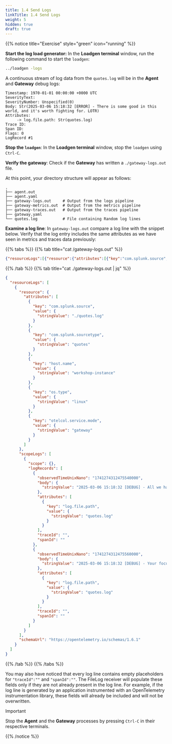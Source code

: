 ```yaml
---
title: 1.4 Send Logs
linkTitle: 1.4 Send Logs
weight: 5
hidden: true
draft: true
---
```


{{% notice title="Exercise" style="green" icon="running" %}}

**Start the log load generator:** In the **Loadgen terminal** window, run the following command to start the `loadgen`:

```bash
../loadgen -logs
```

A continuous stream of log data from the `quotes.log` will be in the **Agent** and **Gateway** debug logs:

```text { title="Agent/Gateway Debug Output" }
Timestamp: 1970-01-01 00:00:00 +0000 UTC
SeverityText:
SeverityNumber: Unspecified(0)
Body: Str(2025-03-06 15:18:32 [ERROR] - There is some good in this world, and it's worth fighting for. LOTR)
Attributes:
     -> log.file.path: Str(quotes.log)
Trace ID:
Span ID:
Flags: 0
LogRecord #1
```

**Stop the `loadgen`**: In the **Loadgen terminal** window, stop the `loadgen` using `Ctrl-C`.

**Verify the gateway**: Check if the **Gateway** has written a `./gateway-logs.out` file.

At this point, your directory structure will appear as follows:

```text { title="Updated Directory Structure" }
.
├── agent.out
├── agent.yaml
├── gateway-logs.out     # Output from the logs pipeline
├── gateway-metrics.out  # Output from the metrics pipeline
├── gateway-traces.out   # Output from the traces pipeline
├── gateway.yaml
└── quotes.log           # File containing Random log lines
```

**Examine a log line**: In `gateway-logs.out` compare a log line with the snippet below. Verify that the log entry includes the same attributes as we have seen in metrics and traces data previously:

{{% tabs %}}
{{% tab title="cat /gateway-logs.out" %}}

```json
{"resourceLogs":[{"resource":{"attributes":[{"key":"com.splunk.source","value":{"stringValue":"./quotes.log"}},{"key":"com.splunk.sourcetype","value":{"stringValue":"quotes"}},{"key":"host.name","value":{"stringValue":"workshop-instance"}},{"key":"os.type","value":{"stringValue":"linux"}},{"key":"otelcol.service.mode","value":{"stringValue":"gateway"}}]},"scopeLogs":[{"scope":{},"logRecords":[{"observedTimeUnixNano":"1741274312475540000","body":{"stringValue":"2025-03-06 15:18:32 [DEBUG] - All we have to decide is what to do with the time that is given us. LOTR"},"attributes":[{"key":"log.file.path","value":{"stringValue":"quotes.log"}}],"traceId":"","spanId":""},{"observedTimeUnixNano":"1741274312475560000","body":{"stringValue":"2025-03-06 15:18:32 [DEBUG] - Your focus determines your reality. SW"},"attributes":[{"key":"log.file.path","value":{"stringValue":"quotes.log"}}],"traceId":"","spanId":""}]}],"schemaUrl":"https://opentelemetry.io/schemas/1.6.1"}]}
```

{{% /tab %}}
{{% tab title="cat ./gateway-logs.out | jq" %}}

```json
{
  "resourceLogs": [
    {
      "resource": {
        "attributes": [
          {
            "key": "com.splunk.source",
            "value": {
              "stringValue": "./quotes.log"
            }
          },
          {
            "key": "com.splunk.sourcetype",
            "value": {
              "stringValue": "quotes"
            }
          },
          {
            "key": "host.name",
            "value": {
              "stringValue": "workshop-instance"
            }
          },
          {
            "key": "os.type",
            "value": {
              "stringValue": "linux"
            }
          },
          {
            "key": "otelcol.service.mode",
            "value": {
              "stringValue": "gateway"
            }
          }
        ]
      },
      "scopeLogs": [
        {
          "scope": {},
          "logRecords": [
            {
              "observedTimeUnixNano": "1741274312475540000",
              "body": {
                "stringValue": "2025-03-06 15:18:32 [DEBUG] - All we have to decide is what to do with the time that is given us. LOTR"
              },
              "attributes": [
                {
                  "key": "log.file.path",
                  "value": {
                    "stringValue": "quotes.log"
                  }
                }
              ],
              "traceId": "",
              "spanId": ""
            },
            {
              "observedTimeUnixNano": "1741274312475560000",
              "body": {
                "stringValue": "2025-03-06 15:18:32 [DEBUG] - Your focus determines your reality. SW"
              },
              "attributes": [
                {
                  "key": "log.file.path",
                  "value": {
                    "stringValue": "quotes.log"
                  }
                }
              ],
              "traceId": "",
              "spanId": ""
            }
          ]
        }
      ],
      "schemaUrl": "https://opentelemetry.io/schemas/1.6.1"
    }
  ]
}
```

{{% /tab %}}
{{% /tabs %}}

You may also have noticed that every log line contains empty placeholders for `"traceId":""` and `"spanId":""`.
The FileLog receiver will populate these fields only if they are not already present in the log line.
For example, if the log line is generated by an application instrumented with an OpenTelemetry instrumentation library, these fields will already be included and will not be overwritten.

> [!IMPORTANT]
> Stop the **Agent** and the **Gateway** processes by pressing `Ctrl-C` in their respective terminals.

{{% /notice %}}

